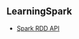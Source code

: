 ## LearningSpark
- [Spark RDD API](https://github.com/SkSpark/LearningSpark/blob/master/Spark%20API.md)
